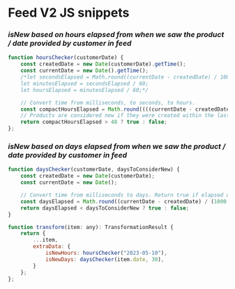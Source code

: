 # **Feed V2 JS snippets**

### *isNew based on hours elapsed from when we saw the product / date provided by customer in feed*
```js
function hoursChecker(customerDate) {
    const createdDate = new Date(customerDate).getTime();
    const currentDate = new Date().getTime();
    /*let secondsElapsed = Math.round((currentDate - createdDate) / 1000);
    let minutesElapsed = secondsElapsed / 60;
    let hoursElapsed = minutesElapsed / 60;*/

    // Convert time from milliseconds, to seconds, to hours.
    const compactHoursElapsed = Math.round((((currentDate - createdDate) / 1000) / 60) / 60);
    // Products are considered new if they were created within the last NUMBER hours.
    return compactHoursElapsed > 48 ? true : false;
};
```

### *isNew based on days elapsed from when we saw the product / date provided by customer in feed*

```js
function daysChecker(customerDate, daysToConsiderNew) {
    const createdDate = new Date(customerDate);
    const currentDate = new Date();

    // Convert time from milliseconds to days. Return true if elapsed days is lower than provided number. 
    const daysElapsed = Math.round((currentDate - createdDate) / (1000 * 60 * 60 * 24));
    return daysElapsed < daysToConsiderNew ? true : false;
}

function transform(item: any): TransformationResult {
    return {
        ...item,
        extraData: {
            isNewHours: hoursChecker("2023-05-10"),
            isNewDays: daysChecker(item.date, 30),
        }
    };
};
```
